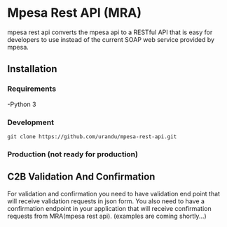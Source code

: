 # Mpesa Rest API (MRA)
mpesa rest api converts the mpesa api to a RESTful API that is easy for developers to use instead of the current SOAP web service provided by mpesa.


## Installation

### Requirements

-Python 3

### Development

``git clone https://github.com/urandu/mpesa-rest-api.git ``

### Production (not ready for production)

## C2B Validation And Confirmation

For validation and confirmation you need to have validation end point that will receive validation requests in json form. 
You also need to have a confirmation endpoint in your application that will receive confirmation requests from MRA(mpesa rest api).
(examples are coming shortly...)